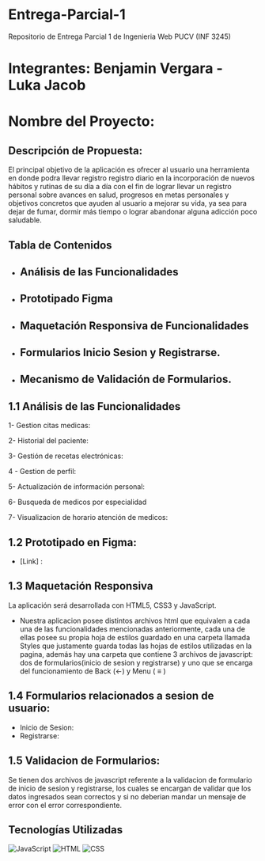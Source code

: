 # Entrega-Parcial-1
Repositorio de Entrega Parcial 1 de Ingenieria Web PUCV (INF 3245)


# Integrantes: Benjamin Vergara - Luka Jacob


# Nombre del Proyecto:  


## Descripción de Propuesta:
El principal objetivo de la aplicación es ofrecer al usuario una herramienta en donde podra llevar registro registro diario en la incorporación de nuevos hábitos y rutinas de su día a día con el fin de lograr llevar un registro personal sobre avances en salud, progresos en metas personales y objetivos concretos que ayuden al usuario a mejorar su vida, ya sea para dejar de fumar, dormir más tiempo o lograr abandonar alguna adicción poco saludable.

## Tabla de Contenidos
- ## Análisis de las Funcionalidades
- ## Prototipado Figma
- ## Maquetación Responsiva de Funcionalidades
- ## Formularios Inicio Sesion y Registrarse.
- ## Mecanismo de Validación de Formularios.

## 1.1 Análisis de las Funcionalidades


1- Gestion citas medicas:

2- Historial del paciente: 

3- Gestión de recetas electrónicas:

4 - Gestion de perfil:

5- Actualización de información personal: 

6- Busqueda de medicos por especialidad

7- Visualizacion de horario atención de medicos:





## 1.2 Prototipado en Figma:
 - [Link] : 



## 1.3 Maquetación Responsiva
La aplicación será desarrollada con HTML5, CSS3 y JavaScript.

- Nuestra aplicacion posee distintos archivos html que equivalen a cada una de las funcionalidades mencionadas anteriormente, cada una de ellas posee su propia hoja de estilos guardado en una carpeta llamada Styles que justamente guarda todas las hojas de estilos utilizadas en la pagina, además hay una carpeta que contiene 3 archivos de javascript: dos de formularios(inicio de sesion y registrarse) y uno que se encarga del funcionamiento de Back (<-)  y Menu ( ≡ )


## 1.4 Formularios relacionados a sesion de usuario:
- Inicio de Sesion: 
- Registrarse:

## 1.5 Validacion de Formularios: 
Se tienen dos archivos de javascript referente a la validacion de formulario de inicio de sesion y registrarse, los cuales se encargan de validar que los datos ingresados sean correctos y si no deberian mandar un mensaje de error con el error correspondiente.


## Tecnologías Utilizadas
![JavaScript](https://img.shields.io/badge/JavaScript-F7DF1E?style=flat&logo=javascript&logoColor=black)
![HTML](https://img.shields.io/badge/HTML5-E34F26?style=flat&logo=html5&logoColor=white)
![CSS](https://img.shields.io/badge/CSS3-1572B6?style=flat&logo=css3&logoColor=white)


